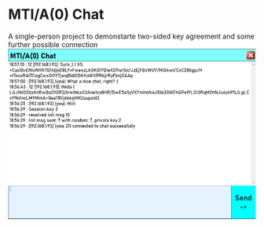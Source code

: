 # MTI/A(0) Chat
A single-person project to demonstarte two-sided key agreement and some further possible connection
![alt text](https://github.com/Wesdcv/Mti-A0-Crypto-Chat/blob/master/Screenshot_17.png)
